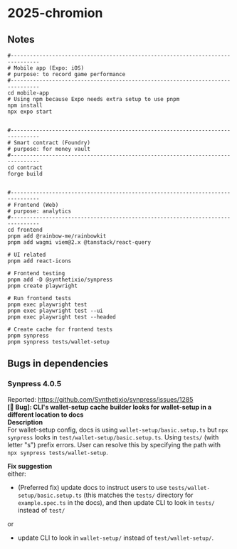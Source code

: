 # 2025-chromion

## Notes
```
#-------------------------------------------------------------------------------
# Mobile app (Expo: iOS)
# purpose: to record game performance
#-------------------------------------------------------------------------------
cd mobile-app
# Using npm because Expo needs extra setup to use pnpm
npm install
npx expo start


#-------------------------------------------------------------------------------
# Smart contract (Foundry)
# purpose: for money vault
#-------------------------------------------------------------------------------
cd contract
forge build


#-------------------------------------------------------------------------------
# Frontend (Web)
# purpose: analytics
#-------------------------------------------------------------------------------
cd frontend
pnpm add @rainbow-me/rainbowkit
pnpm add wagmi viem@2.x @tanstack/react-query

# UI related
pnpm add react-icons

# Frontend testing
pnpm add -D @synthetixio/synpress
pnpm create playwright

# Run frontend tests
pnpm exec playwright test
pnpm exec playwright test --ui
pnpm exec playwright test --headed

# Create cache for frontend tests
pnpm synpress
pnpm synpress tests/wallet-setup
```

## Bugs in dependencies
### Synpress 4.0.5
Reported: https://github.com/Synthetixio/synpress/issues/1285  
**[🐛 Bug]: CLI's wallet-setup cache builder looks for wallet-setup in a different location to docs**  
**Description**  
For wallet-setup config, docs is using `wallet-setup/basic.setup.ts` but `npx synpress` looks in `test/wallet-setup/basic.setup.ts`. Using `tests/` (with letter "s") prefix errors. User can resolve this by specifying the path with `npx synpress tests/wallet-setup`.

**Fix suggestion**  
either:
- (Preferred fix) update docs to instruct users to use `tests/wallet-setup/basic.setup.ts` (this matches the `tests/` directory for `example.spec.ts` in the docs), and then update CLI to look in `tests/` instead of `test/`

or
- update CLI to look in `wallet-setup/` instead of `test/wallet-setup/`.
